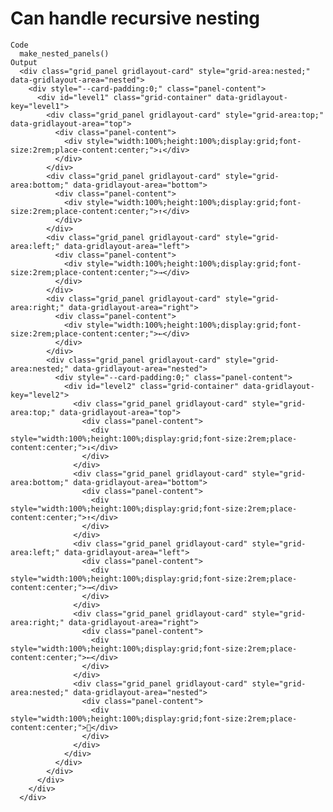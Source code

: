 # Can handle recursive nesting

    Code
      make_nested_panels()
    Output
      <div class="grid_panel gridlayout-card" style="grid-area:nested;" data-gridlayout-area="nested">
        <div style="--card-padding:0;" class="panel-content">
          <div id="level1" class="grid-container" data-gridlayout-key="level1">
            <div class="grid_panel gridlayout-card" style="grid-area:top;" data-gridlayout-area="top">
              <div class="panel-content">
                <div style="width:100%;height:100%;display:grid;font-size:2rem;place-content:center;">↓</div>
              </div>
            </div>
            <div class="grid_panel gridlayout-card" style="grid-area:bottom;" data-gridlayout-area="bottom">
              <div class="panel-content">
                <div style="width:100%;height:100%;display:grid;font-size:2rem;place-content:center;">↑</div>
              </div>
            </div>
            <div class="grid_panel gridlayout-card" style="grid-area:left;" data-gridlayout-area="left">
              <div class="panel-content">
                <div style="width:100%;height:100%;display:grid;font-size:2rem;place-content:center;">→</div>
              </div>
            </div>
            <div class="grid_panel gridlayout-card" style="grid-area:right;" data-gridlayout-area="right">
              <div class="panel-content">
                <div style="width:100%;height:100%;display:grid;font-size:2rem;place-content:center;">←</div>
              </div>
            </div>
            <div class="grid_panel gridlayout-card" style="grid-area:nested;" data-gridlayout-area="nested">
              <div style="--card-padding:0;" class="panel-content">
                <div id="level2" class="grid-container" data-gridlayout-key="level2">
                  <div class="grid_panel gridlayout-card" style="grid-area:top;" data-gridlayout-area="top">
                    <div class="panel-content">
                      <div style="width:100%;height:100%;display:grid;font-size:2rem;place-content:center;">↓</div>
                    </div>
                  </div>
                  <div class="grid_panel gridlayout-card" style="grid-area:bottom;" data-gridlayout-area="bottom">
                    <div class="panel-content">
                      <div style="width:100%;height:100%;display:grid;font-size:2rem;place-content:center;">↑</div>
                    </div>
                  </div>
                  <div class="grid_panel gridlayout-card" style="grid-area:left;" data-gridlayout-area="left">
                    <div class="panel-content">
                      <div style="width:100%;height:100%;display:grid;font-size:2rem;place-content:center;">→</div>
                    </div>
                  </div>
                  <div class="grid_panel gridlayout-card" style="grid-area:right;" data-gridlayout-area="right">
                    <div class="panel-content">
                      <div style="width:100%;height:100%;display:grid;font-size:2rem;place-content:center;">←</div>
                    </div>
                  </div>
                  <div class="grid_panel gridlayout-card" style="grid-area:nested;" data-gridlayout-area="nested">
                    <div class="panel-content">
                      <div style="width:100%;height:100%;display:grid;font-size:2rem;place-content:center;">🐢</div>
                    </div>
                  </div>
                </div>
              </div>
            </div>
          </div>
        </div>
      </div>

